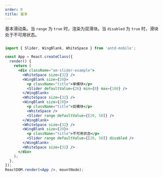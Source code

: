 ```yaml
---
order: 0
title: 基本
---
```



基本滑动条。当 `range` 为 `true` 时，渲染为双滑块。当 `disabled` 为 `true` 时，滑块处于不可用状态。



```jsx

import { Slider, WingBlank, WhiteSpace } from 'antd-mobile';

const App = React.createClass({
  render() {
    return (
      <div className="am-slider-example">
        <WhiteSpace size={32} />
        <WingBlank size={20}>
          <p className="title">单模块</p>
          <Slider defaultValue={26} min={0} max={100} />
        </WingBlank>
        <WhiteSpace size={32} />
        <WingBlank size={20}>
          <p className="title">双模块</p>
          <WhiteSpace />
          <Slider range defaultValue={[20, 50]} />
        </WingBlank>
        <WhiteSpace size={32} />
        <WingBlank size={20}>
          <p className="title">不可用状态</p>
          <Slider range defaultValue={[20, 50]} disabled />
        </WingBlank>
        <WhiteSpace size={32} />
      </div>
    );
  },
});
ReactDOM.render(<App />, mountNode);
```

<style>
.demo-preview-item * {
  box-sizing: border-box;
}
.code-box-demo .am-slider {
  margin-bottom: 80px;
}
.code-box-demo .am-slider-example .title {
  margin-bottom: 32px;
}
.code-box-demo .am-slider:last-child {
  margin-bottom: 20px;
}
</style>
